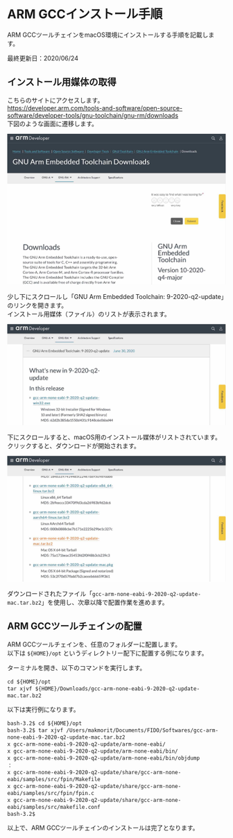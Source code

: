 # ARM GCCインストール手順

ARM GCCツールチェインをmacOS環境にインストールする手順を記載します。

最終更新日：2020/06/24

## インストール用媒体の取得

こちらのサイトにアクセスします。<br>
https://developer.arm.com/tools-and-software/open-source-software/developer-tools/gnu-toolchain/gnu-rm/downloads<br>
下図のような画面に遷移します。

<img src="assets01/0007.jpg" width="550">

少し下にスクロールし「GNU Arm Embedded Toolchain: 9-2020-q2-update」のリンクを開きます。<br>
インストール用媒体（ファイル）のリストが表示されます。

<img src="assets01/0008.jpg" width="550">

下にスクロールすると、macOS用のインストール媒体がリストされています。<br>
クリックすると、ダウンロードが開始されます。

<img src="assets01/0009.jpg" width="550">

ダウンロードされたファイル「`gcc-arm-none-eabi-9-2020-q2-update-mac.tar.bz2`」を使用し、次章以降で配置作業を進めます。



## ARM GCCツールチェインの配置

ARM GCCツールチェインを、任意のフォルダーに配置します。<br>
以下は `${HOME}/opt` というディレクトリー配下に配置する例になります。

ターミナルを開き、以下のコマンドを実行します。

```
cd ${HOME}/opt
tar xjvf ${HOME}/Downloads/gcc-arm-none-eabi-9-2020-q2-update-mac.tar.bz2
```

以下は実行例になります。

```
bash-3.2$ cd ${HOME}/opt
bash-3.2$ tar xjvf /Users/makmorit/Documents/FIDO/Softwares/gcc-arm-none-eabi-9-2020-q2-update-mac.tar.bz2
x gcc-arm-none-eabi-9-2020-q2-update/arm-none-eabi/
x gcc-arm-none-eabi-9-2020-q2-update/arm-none-eabi/bin/
x gcc-arm-none-eabi-9-2020-q2-update/arm-none-eabi/bin/objdump
：
x gcc-arm-none-eabi-9-2020-q2-update/share/gcc-arm-none-eabi/samples/src/fpin/Makefile
x gcc-arm-none-eabi-9-2020-q2-update/share/gcc-arm-none-eabi/samples/src/fpin/fpin.c
x gcc-arm-none-eabi-9-2020-q2-update/share/gcc-arm-none-eabi/samples/src/makefile.conf
bash-3.2$
```

以上で、ARM GCCツールチェインのインストールは完了となります。
